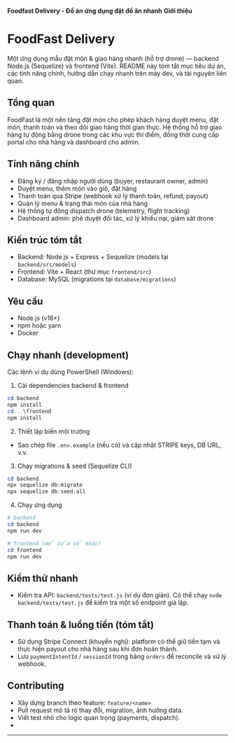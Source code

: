 **Foodfast Delivery - Đồ án ứng dụng đặt đồ ăn nhanh**
**Giới thiệu**

# FoodFast Delivery

Một ứng dụng mẫu đặt món & giao hàng nhanh (hỗ trợ drone) — backend Node.js (Sequelize) và frontend (Vite). README này tóm tắt mục tiêu dự án, các tính năng chính, hướng dẫn chạy nhanh trên máy dev, và tài nguyên liên quan.

## Tổng quan

FoodFast là một nền tảng đặt món cho phép khách hàng duyệt menu, đặt món, thanh toán và theo dõi giao hàng thời gian thực. Hệ thống hỗ trợ giao hàng tự động bằng drone trong các khu vực thí điểm, đồng thời cung cấp portal cho nhà hàng và dashboard cho admin.

## Tính năng chính
- Đăng ký / đăng nhập người dùng (buyer, restaurant owner, admin)
- Duyệt menu, thêm món vào giỏ, đặt hàng
- Thanh toán qua Stripe (webhook xử lý thanh toán, refund, payout)
- Quản lý menu & trạng thái món của nhà hàng
- Hệ thống tự động dispatch drone (telemetry, flight tracking)
- Dashboard admin: phê duyệt đối tác, xử lý khiếu nại, giám sát drone

## Kiến trúc tóm tắt
- Backend: Node.js + Express + Sequelize (models tại `backend/src/models`)
- Frontend: Vite + React (thư mục `frontend/src`)
- Database: MySQL (migrations tại `database/migrations`)

## Yêu cầu
- Node.js (v16+)
- npm hoặc yarn
- Docker 

## Chạy nhanh (development)
Các lệnh ví dụ dùng PowerShell (Windows):

1) Cài dependencies backend & frontend

```powershell
cd backend
npm install
cd ..\frontend
npm install
```

2) Thiết lập biến môi trường
- Sao chép file `.env.example` (nếu có) và cập nhật STRIPE keys, DB URL, v.v.

3) Chạy migrations & seed (Sequelize CLI)

```powershell
cd backend
npx sequelize db:migrate
npx sequelize db:seed:all
```

4) Chạy ứng dụng

```powershell
# backend
cd backend
npm run dev

# frontend (mở cửa sổ khác)
cd frontend
npm run dev
```

## Kiểm thử nhanh
- Kiểm tra API: `backend/tests/test.js` (ví dụ đơn giản). Có thể chạy `node backend/tests/test.js` để kiểm tra một số endpoint giả lập.

## Thanh toán & luồng tiền (tóm tắt)
- Sử dụng Stripe Connect (khuyến nghị): platform có thể giữ tiền tạm và thực hiện payout cho nhà hàng sau khi đơn hoàn thành.
- Lưu `paymentIntentId` / `sessionId` trong bảng `orders` để reconcile và xử lý webhook.

## Contributing
- Xây dựng branch theo feature: `feature/<name>`
- Pull request mô tả rõ thay đổi, migration, ảnh hưởng data.
- Viết test nhỏ cho logic quan trọng (payments, dispatch).
- 
---


